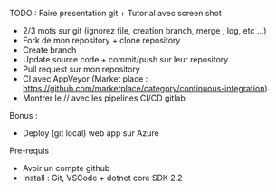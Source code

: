 TODO : 
Faire presentation git + Tutorial avec screen shot

- 2/3 mots sur git (ignorez file, creation branch, merge , log, etc ...)
- Fork de mon repository + clone repository
- Create branch
- Update source code + commit/push sur leur repository
- Pull request sur mon repository
- CI avec AppVeyor (Market place : https://github.com/marketplace/category/continuous-integration)
- Montrer le // avec les pipelines CI/CD gitlab

Bonus :
- Deploy (git local) web app sur Azure

Pre-requis : 
- Avoir un compte github
- Install : Git, VSCode + dotnet core SDK 2.2